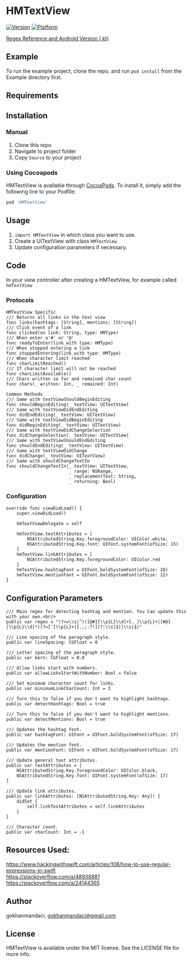 # HMTextView

[![Version](https://img.shields.io/cocoapods/v/HMTextView.svg?style=flat)](https://cocoapods.org/pods/HMTextView)
[![Platform](https://img.shields.io/cocoapods/p/HMTextView.svg?style=flat)](https://cocoapods.org/pods/HMTextView)

[Regex Reference and Android Version (.kt)](https://github.com/santalu/textmatcher "Santalu's TextMatcher Repo")

## Example

To run the example project, clone the repo, and run `pod install` from the Example directory first.

## Requirements

## Installation

### Manual

1. Clone this repo
2. Navigate to project folder
3. Copy `Source` to your project


### Using Cocoapods

HMTextView is available through [CocoaPods](https://cocoapods.org). To install
it, simply add the following line to your Podfile:

```ruby
pod 'HMTextView'
```

## Usage
1. `import HMTextView` in which class you want to use.
2. Create a UITextView with class `HMTextView`
3. Update configuration parameters if necessary.

## Code

In your view controller after creating a HMTextView, for example called `hmTextView`

### Protocols

```
HMTextView Specific
/// Returns all links in the text view
func links(hashtags: [String], mentions: [String])
/// Click event of a link
func clicked(on link: String, type: HMType)
/// When enter a'#' or '@'
func readyToEnter(link_with type: HMType)
/// When stopped entering a link
func stoppedEntering(link_with type: HMType)
/// When character limit reached
func charLimitReached()
/// If character limit will not be reached
func charLimitAvailable()
/// Chars written so far and remained char count
func chars(_ written: Int, _ remained: Int)

Common Methods
/// Same with textViewShouldBeginEditing
func shouldBeginEditing(_ textView: UITextView)
/// Same with textViewDidEndEditing
func didEndEditing(_ textView: UITextView)
/// Same with textViewDidBeginEditing
func didBeginEditing(_ textView: UITextView)
/// Same with textViewDidChangeSelection
func didChangeSelection(_ textView: UITextView)
/// Same with textViewShouldEndEditing
func shouldEndEditing(_ textView: UITextView)
/// Same with textViewDidChange
func didChange(_ textView: UITextView)
/// Same with shouldChangeTextIn
func shouldChangeTextIn(_ textView: UITextView,
                        _ range: NSRange,
                        _ replacementText: String,
                        _ returning: Bool)
```

### Configuration

```
override func viewDidLoad() {
    super.viewDidLoad()
    
    hmTextViewDelegate = self
    
    hmTextView.textAttributes = [
        NSAttributedString.Key.foregroundColor: UIColor.white,
        NSAttributedString.Key.font: UIFont.systemFont(ofSize: 15)
    ]
    hmTextView.linkAttributes = [
        NSAttributedString.Key.foregroundColor: UIColor.red
    ]
    hmTextView.hashtagFont = UIFont.boldSystemFont(ofSize: 20)
    hmTextView.mentionFont = UIFont.boldSystemFont(ofSize: 12)
}
```

## Configuration Parameters

```
/// Main regex for detecting hashtag and mention. You Can update this with your own.<br/>
public var regex = "(?<=\\s|^)([@#][\\p{L}\\d]+[._]\\p{L}+|[#@][\\p{L}\\d]*)(?=[']\\p{L}+|[.,;:?!](?:\\s|$)|\\s|$)"

/// Line spacing of the paragraph style.
public var lineSpacing: CGFloat = 0

/// Letter spacing of the paragraph style.
public var kern: CGFloat = 0.0

/// Allow links start with numbers.
public var allowLinksStartWithNumber: Bool = false

/// Set minimum character count for links.
public var minimumLinkCharCount: Int = 3

/// Turn this to false if you don't want to highlight hashtags.
public var detectHashtags: Bool = true

/// Turn this to false if you don't want to highlight mentions.
public var detectMentions: Bool = true

/// Updates the hashtag font.
public var hashtagFont: UIFont = UIFont.boldSystemFont(ofSize: 17)

/// Updates the mention font.
public var mentionFont: UIFont = UIFont.boldSystemFont(ofSize: 17)

/// Update general text attributes.
public var textAttributes = [
    NSAttributedString.Key.foregroundColor: UIColor.black,
    NSAttributedString.Key.font: UIFont.systemFont(ofSize: 17)
]

/// Update link attributes.
public var linkAttributes: [NSAttributedString.Key: Any]! {
    didSet {
        self.linkTextAttributes = self.linkAttributes
    }
}

/// Character count.
public var charCount: Int = -1
```

## Resources Used: <br/>
https://www.hackingwithswift.com/articles/108/how-to-use-regular-expressions-in-swift <br/>
https://stackoverflow.com/a/48938881 <br/>
https://stackoverflow.com/a/24144365 <br/>

## Author

gokhanmandaci, gokhanmandaci@gmail.com

## License

HMTextView is available under the MIT license. See the LICENSE file for more info.
